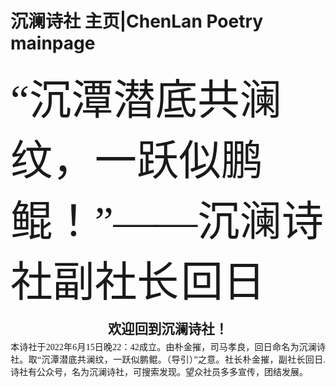 # 沉澜诗社 主页|ChenLan Poetry mainpage
<span style="font-family:等线; font-size:50.5pt">“沉潭潜底共澜纹，一跃似鹏鲲！”——沉澜诗社副社长</span><span style="font-family:等线; font-size:10.5pt"> </span><span style="font-family:等线; font-size:50.5pt">回日
<html><head><meta http-equiv="Content-Type" content="text/html; charset=utf-8" /><meta http-equiv="Content-Style-Type" content="text/css" /><meta name="generator" content="Aspose.Words for .NET 15.1.0.0" /></head><body><div><p style="margin:12pt 0pt 3pt; orphans:0; text-align:center; widows:0"><span style="font-family:'等线 Light'; font-size:16pt; font-weight:bold">欢迎回到沉澜诗社！</span></p><p style="margin:0pt; orphans:0; text-align:justify; widows:0"><span style="font-family:等线; font-size:10.5pt">本诗社于2022年6月15日晚22：42成立。由朴金摧，司马孝良，回日命名为沉澜诗社。取“沉潭潜底共澜纹，一跃似鹏鲲。（导引）”之意。社长朴金摧，副社长回日.诗社有公众号，名为沉澜诗社，可搜索发现。望众社员多多宣传，团结发展。</span></p><p style="margin:0pt; orphans:0; text-align:justify; widows:0">
